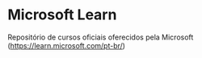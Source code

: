 # Microsoft Learn
Repositório de cursos oficiais oferecidos pela Microsoft (https://learn.microsoft.com/pt-br/)
